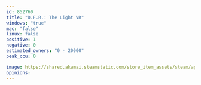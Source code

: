 ```yaml
---
id: 852760
title: "D.F.R.: The Light VR"
windows: "true"
mac: "false"
linux: false
positive: 1
negative: 0
estimated_owners: "0 - 20000"
peak_ccu: 0

image: https://shared.akamai.steamstatic.com/store_item_assets/steam/apps/852760/header.jpg?t=1526426834
opinions:
---
```

